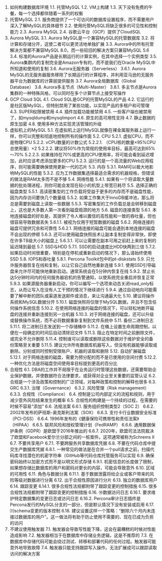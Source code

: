 1. 如何构建数据库环境
1.1. 托管MySQL
1.2. VM上构建
1.3. 天下没有免费的午餐，每一个选择都伴随着一系列的权衡
2. 托管MySQL
2.1. 服务商提供了一个可访问的数据库设置程序，而不需要用户深入了解MySQL的具体细节
2.2. 使用托管MySQL将缺乏很多的可见性和控制能力
2.3. Aurora MySQL
2.4. 谷歌云平台（GCP）提供了CloudSQL
3. Aurora MySQL
3.1. Aurora MySQL是一个兼容MySQL的托管数据库
3.2. 将计算和存储分开，这使二者可以更灵活地单独扩展
3.3. Aurora中的所有托管解决方案都不兼容MySQL 8.0，而一些较旧的解决方案只兼容MySQL   5.6
3.4. 标准的Aurora产品是长期运行的计算实例，在其中选择一个实例类型
3.5. Aurora集群内的复制完全是Amazon专有的，而不是我们在Oracle MySQL中所知道和使用的复制
3.6. Aurora无服务器（Serverless）
3.6.1. Aurora MySQL的无服务器服务移除了长期运行的计算程序，并利用亚马逊的无服务器平台为数据库的计算层提供服务
3.7. Aurora全局数据库（Global Database）
3.8. Aurora多主节点（Multi-Master）
3.8.1. 多主节点是Aurora集群的一种特殊风格，可以同时在多个计算节点上接受写操作
4. GCP Cloud SQL
4.1. Cloud SQL是GCP的托管MySQL的产品
4.2. 它运行的是社区版MySQL，但特别禁用了某些功能，以实现产品的多租户和可管理
4.3. SUPER权限被禁用
4.4. 插件加载功能被禁用
4.5. 一些客户端也被禁用了，如mysqldump和mysqlimport
4.6. 原生的高可用性支持
4.7. 静止数据的原生加密
4.8. 使用多种方法实现灵活管理的升级
5. 虚拟机上的MySQL
5.1. 在虚拟机上运行MySQL就像在裸金属服务器上运行一样，你可以完整和彻底地控制所有的操作面
5.2. CPU
5.2.1. 虚拟CPU，而不是物理CPU
5.2.2. vCPU数量的计数公式
5.2.2.1. （CPU核的数量×95%CPU总使用量）×2
5.2.2.2. 建议将50%作为常规的使用率目标，最高可达到65%～70%
5.2.2.3. 如果维持在70%或更高的CPU使用率，将可能会看到延迟增加，此时应该考虑添加更多的CPU
5.2.3. 运行的是一个高流量的Web应用程序，则可能需要确保使用更新一代的芯片
5.3. 内存
5.3.1. RAM可以极大地影响MySQL的性能
5.3.2. 应为工作数据集选择最适合需求的机器规格，但错误的做法是RAM太多而不是不够
5.4. 网络性能
5.4.1. 如果有一个将读取大量数据的批处理进程，则你可能会发现在较小的机型上带宽已耗尽
5.5. 选择正确的磁盘类型
5.5.1. 高读密集型的工作负载将受益于更多的内存而不是磁盘性能，因为内存访问要快几个数量级
5.5.2. 如果工作集大于InnoDB缓冲池，那么将总是需要到磁盘上读取一些数据
5.5.3. 写密集型的工作负载总是会转移到磁盘上，这也是大多数人第一次看到磁盘瓶颈的地方
5.6. 磁盘的连接类型
5.6.1. 本地连接磁盘的好处是，其提供了令人难以置信的高性能和一致的吞吐量，但也很容易导致数据丢失
5.6.1.1. 被视为仅用于短暂数据的磁盘
5.6.2. 网络连接的磁盘可提供冗余和可靠性
5.6.2.1. 网络连接的磁盘可能会遇到本地连接的磁盘不会出现的停顿
5.6.3. 还可以使用磁盘快照技术让副本复制变得非常快，即使在许多TB级大小的磁盘上
5.6.3.1. 可以让需要在副本可用之前赶上来的复制的延迟降到最低
5.7. SSD与HDD
5.7.1. SSD的启动速度比HDD快两到三倍
5.7.2. 如果启动时间很重要，特别是在停机或重新启动的情况下，那么请始终使用SSD
5.8. IOPS和吞吐量
5.8.1. Percona Toolkit包中的pt-diskstats
5.9. 只允许服务器恢复在线和复制，以让它自己自然地重新连接
5.9.1. 使用SSD引导磁盘来允许尽可能快地重新启动。通常系统会在5分钟内恢复在线
5.9.2. 禁止长达5分钟时间内的任何服务器宕机的告警通知，以使系统完全重启并恢复正常
5.9.3. 如果源服务器重新启动，你可以编写一个选项来动态关闭read_only标志，从而让写入在没有人工干预的情况下继续进行
5.9.4. 通过自动地向可能需要了解中断的团队或渠道发送邮件或消息，来让沟通最大化
5.10. 建议将操作系统和MySQL数据分开
5.10.1. 磁盘快照将仅限于MySQL数据，并且不包含任何操作系统信息
5.10.2. 在使用网络连接的磁盘的情况下，可以轻松地断开磁盘的连接并重新连接到另一台机器
5.10.3. 对于网络连接的磁盘，还可以升级或替换操作系统，而不必将数据重新复制到文件系统中
5.11. 备份二进制日志
5.11.1. 将二进制日志发送到一个存储桶中
5.11.2. 在桶上设置生命周期控制，以便在一段确定的时间后自动清除旧文件
5.11.3. 阻止在特定时间之前删除文件，或完全不允许删除
5.11.4. 控制谁可以读取或删除这些数据对于维护安全的备份策略至关重要
5.11.5. 建议允许所有数据库机器写入，但没有机器能够读取或删除。分别或同时控制受限账户、机器的读取和删除
5.12. 自动扩展磁盘
5.12.1. 对于网络连接的磁盘，需要为预分配的而不是已使用的空间付费
5.12.2. 一种优化方法是将磁盘空间使用率目标提到更高的百分比
6. 合规性
6.1. DBA的工作并不局限于在业务运行时管理这些数据，还需要帮助企业保护数据，并使数据符合法律要求，或获得对企业至关重要的监管认证
6.2. 合规是一个涉及政策和控制的广泛领域，对每种政策和控制的解释也很多
6.3. GRC
6.3.1. 治理（Governance）
6.3.2. 风险管理（Risk management）
6.3.3. 合规性（Compliance）
6.4. 控制是公司内部定义的流程和规则，用于减少意外风险结果发生的概率
6.5. 合规性的构建是一个持续的过程，在需要的时候不容易“添加”
6.6. 法规法案
6.6.1. 服务组织控制类型2（SOC 2）
6.6.2. 2002年发布的萨班斯-奥克斯利法案（SOX）
6.6.3. 支付卡行业数据安全标准（PCI-DSS）
6.6.4. 1996年发布的《健康保险可携带性和责任法案》（HIPAA）
6.6.5. 联邦风险和授权管理计划（FedRAMP）
6.6.6. 通用数据保护条例（GDPR）是欧盟于2016年推出的
6.6.7. 2020年，欧盟司法法院裁决了欧盟和Facebook爱尔兰分部之间的一桩案件。这项通常被称为Schrems II
6.7. 不要共享用户
6.7.1. 不要跨服务共享数据库凭据
6.8. 不要在代码仓库中提交生产数据库凭据
6.8.1. 一种常见的做法是在合并一个pull请求之前，扫描代码库寻找潜在的机密字符串（GitHub等代码仓库托管服务可以实现
6.9. 确保密码始终以加密方式而不是以明文形式存储
6.9.1. 机密信息的长度做了限制，如果想存储比数据库的用户和密码对更长的内容，可能会导致意外
6.10. 区域的可用性
6.11. 角色与数据分离
6.11.1. 基于数据泄露将给企业或客户带来的风险等级对数据进行分离
6.12. 出于合规性原因进行分片
6.13. 独立的数据库用户
6.14. 跟踪变更
6.14.1. 很多合规性法规都附带了跟踪变更的控制措施
6.15. 很多合规性法规都附带了跟踪变更的控制措施
6.16. ⑩数据访问日志
6.16.1. 要求维护特定数据集的变更日志或访问日志
6.16.2. Percona审计日志插件是Percona发行的MySQL分支的一部分，但是默认情况下没有安装或启用
6.17. ⑾schema变更的版本控制
6.18. 建议设置这样一个策略：“删除六个月内未连接过数据库的用户”。这一做法将有助于防止使用不需要的、现在已成为负担的访问
7. 不建议使用触发器
7.1. 触发器会导致写性能下降，这会在最糟糕的时候对性能造成影响
7.2. 触发器相当于在数据库中存储业务逻辑，这是不推荐的
7.3. 在数据库中存储代码可能会绕过测试、转移和部署代码的任何过程。触发器可能意外地导致故障
7.4. 触发器只能支持跟踪写入操作。无法扩展成可以跟踪读取访问的解决方案
